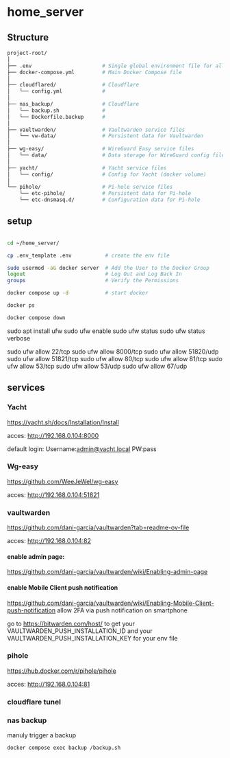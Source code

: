 # home_server


## Structure

```bash
project-root/
│
├── .env                       # Single global environment file for all services
├── docker-compose.yml         # Main Docker Compose file
│
├── cloudflared/               # Cloudflare 
│   └── config.yml             # 
│
├── nas_backup/                # Cloudflare 
│   └── backup.sh              # 
│   └── Dockerfile.backup      # 
│
├── vaultwarden/               # Vaultwarden service files
│   └── vw-data/               # Persistent data for Vaultwarden
│
├── wg-easy/                   # WireGuard Easy service files
│   └── data/                  # Data storage for WireGuard config files
│
├── yacht/                     # Yacht service files
│   └── config/                # Config for Yacht (docker volume)
│
└── pihole/                    # Pi-hole service files
    └── etc-pihole/            # Persistent data for Pi-hole
    └── etc-dnsmasq.d/         # Configuration data for Pi-hole
```

## setup

```bash

cd ~/home_server/

cp .env_template .env           # create the env file 

sudo usermod -aG docker server  # Add the User to the Docker Group
logout                          # Log Out and Log Back In
groups                          # Verify the Permissions

docker compose up -d            # start docker

docker ps

docker compose down

```

sudo apt install ufw
sudo ufw enable
sudo ufw status
sudo ufw status verbose

sudo ufw allow 22/tcp
sudo ufw allow 8000/tcp
sudo ufw allow 51820/udp
sudo ufw allow 51821/tcp
sudo ufw allow 80/tcp
sudo ufw allow 81/tcp
sudo ufw allow 53/tcp
sudo ufw allow 53/udp
sudo ufw allow 67/udp


## services

### Yacht

https://yacht.sh/docs/Installation/Install

acces: http://192.168.0.104:8000

default login:
Username:admin@yacht.local
PW:pass

### Wg-easy

https://github.com/WeeJeWel/wg-easy

acces: http://192.168.0.104:51821


### vaultwarden

https://github.com/dani-garcia/vaultwarden?tab=readme-ov-file

acces: http://192.168.0.104:82

#### enable admin page:
https://github.com/dani-garcia/vaultwarden/wiki/Enabling-admin-page

#### enable Mobile Client push notification
https://github.com/dani-garcia/vaultwarden/wiki/Enabling-Mobile-Client-push-notification
allow 2FA via push notification on smartphone

go to https://bitwarden.com/host/ to get your VAULTWARDEN_PUSH_INSTALLATION_ID and your VAULTWARDEN_PUSH_INSTALLATION_KEY for your env file

### pihole

https://hub.docker.com/r/pihole/pihole

acces: http://192.168.0.104:81


### cloudflare tunel

### nas backup 

manuly trigger a backup 

```bash
docker compose exec backup /backup.sh
```
